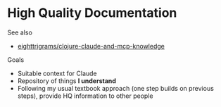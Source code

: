 # High Quality Documentation

See also
- [eighttrigrams/clojure-claude-and-mcp-knowledge](https://github.com/eighttrigrams/clojure-claude-and-mcp-knowledge/blob/master/README.md)

Goals
- Suitable context for Claude
- Repository of things **I understand**
- Following my usual textbook approach (one step builds on previous steps), provide HQ information to other people
